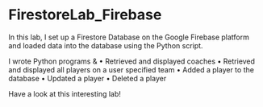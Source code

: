 # FirestoreLab_Firebase

In this lab,
I set up a Firestore Database on the Google Firebase platform and loaded data into the database using the Python script.

I wrote Python programs &
•	Retrieved and displayed coaches
•	Retrieved and displayed all players on a user specified team
•	Added a player to the database
•	Updated a player
•	Deleted a player


Have a look at this interesting lab! 
